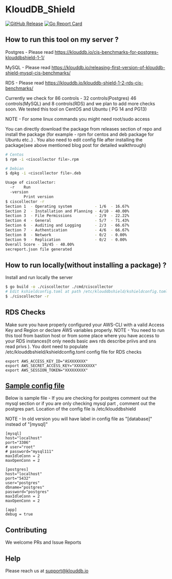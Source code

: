 # KloudDB_Shield

[![GitHub Release][release-img]][release]
[![Go Report Card][report-card-img]][report-card]

<!-- [![Build Status](https://github.com/klouddb/klouddbshield/workflows/Build/badge.svg?branch=main)](https://github.com/klouddb/klouddbshield/actions) -->

[release-img]: https://img.shields.io/github/release/klouddb/klouddbshield.svg?logo=github
[release]: https://github.com/klouddb/klouddbshield/releases
[report-card-img]: https://goreportcard.com/badge/github.com/klouddb/klouddbshield
[report-card]: https://goreportcard.com/report/github.com/klouddb/klouddbshield


## How to run this tool on my server ?

Postgres  -   Please read https://klouddb.io/cis-benchmarks-for-postgres-klouddbshield-1-1/

MySQL     -   Please read https://klouddb.io/releasing-first-version-of-klouddb-shield-mysql-cis-benchmarks/ 

RDS       -   Please read https://klouddb.io/klouddb-shield-1-2-rds-cis-benchmarks/

Currently we check for 86 controls - 32 controls(Postgres) 46 controls(MySQL) and 8 controls(RDS) and we plan to add more checks soon. We tested this tool on CentOS and Ubuntu ( PG 14 and PG13)

NOTE -  For some linux commands you might need root/sudo access 

You can directly download the package from releases section of repo and install the package (for example - rpm for centos and deb package for Ubuntu etc..) . You also need to edit config file after installing the package(see above mentioned blog post for detailed walkthrough)


```bash
# Centos
$ rpm -i <ciscollector file>.rpm

# Debian
$ dpkg -i <ciscollector file>.deb

Usage of ciscollector:
  -r    Run
  -version
        Print version
$ ciscollector -r
Section 1  - Operating system          - 1/6  - 16.67%
Section 2  - Installation and Planning - 4/10 - 40.00%
Section 3  - File Permissions          - 2/9  - 22.22%
Section 4  - General                   - 5/7  - 71.43%
Section 6  - Auditing and Logging      - 2/3  - 66.67%
Section 7  - Authentication            - 4/6  - 66.67%
Section 8  - Network                   - 0/2  - 0.00%
Section 9  - Replication               - 0/2  - 0.00%
Overall Score - 18/45 - 40.00%
secreport.json file generated
```

## How to run locally(without installing a package) ?

Install and run locally the server

```bash
$ go build -o ./ciscollector ./cmd/ciscollector
# Edit kshieldconfig.toml at path /etc/klouddbshield/kshieldconfig.toml 
$ ./ciscollector -r
```
## RDS Checks

Make sure you have properly configured your AWS-CLI with a valid Access Key and Region or declare AWS variables properly. NOTE - You need to run this tool from bastion host or from some place where you have access to your RDS instances(It only needs basic aws rds describe priivs and sns read privs ). You dont need to populate /etc/klouddbshield/kshieldconfig.toml config file for RDS checks
```
export AWS_ACCESS_KEY_ID="ASXXXXXXX"
export AWS_SECRET_ACCESS_KEY="XXXXXXXXX"
export AWS_SESSION_TOKEN="XXXXXXXXX"
```

## [Sample config file](https://github.com/klouddb/klouddbshield/blob/main/kshieldconfig_example.toml)
Below is sample file - If you are checking for postgres comment out the mysql section or if you are only checking mysql part , comment out the postgres part. Location of the config file is /etc/klouddbshield

NOTE - In old version you will have label in config file as "[database]" instead of "[mysql]"
```
[mysql]
host="localhost"
port="3306"
# user="root"
# password="mysql111"
maxIdleConn = 2
maxOpenConn = 2

[postgres]
host="localhost" 
port="5432" 
user="postgres"
dbname="postgres"
password="postgres" 
maxIdleConn = 2
maxOpenConn = 2

[app]
debug = true

```
## Contributing 

We welcome PRs and Issue Reports

## Help 

Please reach us at support@klouddb.io 

